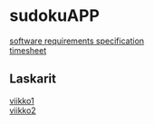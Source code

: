 # sudokuAPP
[software requirements specification](https://github.com/nigoshh/otm-harjoitustyo/blob/master/documentation/software_requirements_specification.md)  
[timesheet](https://github.com/nigoshh/otm-harjoitustyo/blob/master/documentation/timesheet.md)
## Laskarit
[viikko1](https://github.com/nigoshh/otm-harjoitustyo/blob/master/laskarit/viikko1/komentorivi.txt)  
[viikko2](https://github.com/nigoshh/otm-harjoitustyo/tree/master/laskarit/viikko2)

